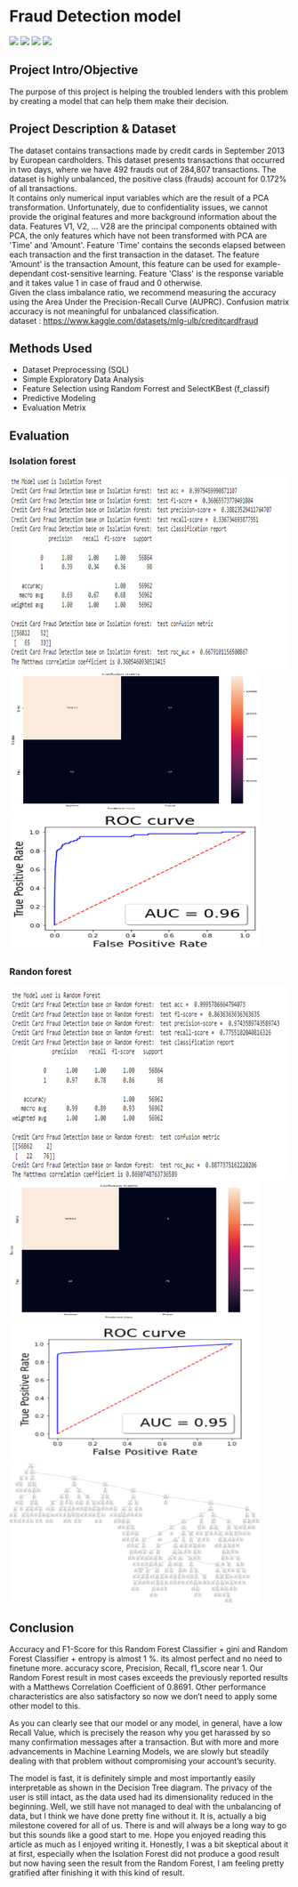 # Fraud Detection model
[![](https://img.shields.io/badge/-Python-blue)](#) [![](https://img.shields.io/badge/-MySQL-blue)](#) [![](https://img.shields.io/badge/-tensorflow-green)](#) [![](https://img.shields.io/badge/-Ensenble_model-green)](#)  

## Project Intro/Objective
The purpose of this project is helping the troubled lenders with this problem by creating a model that can help them make their decision. 
  
## Project Description & Dataset
The dataset contains transactions made by credit cards in September 2013 by European cardholders.
This dataset presents transactions that occurred in two days, where we have 492 frauds out of 284,807 transactions. The dataset is highly unbalanced, the positive class (frauds) account for 0.172% of all transactions.  
It contains only numerical input variables which are the result of a PCA transformation. Unfortunately, due to confidentiality issues, we cannot provide the original features and more background information about the data. Features V1, V2, … V28 are the principal components obtained with PCA, the only features which have not been transformed with PCA are 'Time' and 'Amount'. Feature 'Time' contains the seconds elapsed between each transaction and the first transaction in the dataset. The feature 'Amount' is the transaction Amount, this feature can be used for example-dependant cost-sensitive learning. Feature 'Class' is the response variable and it takes value 1 in case of fraud and 0 otherwise.    
Given the class imbalance ratio, we recommend measuring the accuracy using the Area Under the Precision-Recall Curve (AUPRC). Confusion matrix accuracy is not meaningful for unbalanced classification.  
dataset : https://www.kaggle.com/datasets/mlg-ulb/creditcardfraud  
  
## Methods Used
* Dataset Preprocessing (SQL)
* Simple Exploratory Data Analysis
* Feature Selection using Random Forrest and SelectKBest (f_classif)
* Predictive Modeling
* Evaluation Metrix

## Evaluation
### **Isolation forest**  
<img src="https://github.com/KodchakornL/FINANCIAL-ANALYTIC/blob/main/Fraud%20Detection/Result/Isolation%20Forest%20result.png" width="700" height="350" />  
<img src="https://github.com/KodchakornL/FINANCIAL-ANALYTIC/blob/main/Fraud%20Detection/Result/Isolation%20Forest%20confusion%20matrix.png" width="450" height="250" />  
<img src="https://github.com/KodchakornL/FINANCIAL-ANALYTIC/blob/main/Fraud%20Detection/Result/Isolation%20Forest%20ROC%20AUC.png" width="450" height="250" />  
  
### **Randon forest**  
<img src="https://github.com/KodchakornL/FINANCIAL-ANALYTIC/blob/main/Fraud%20Detection/Result/Random%20forest%20Result.png" width="700" height="350" />  
<img src="https://github.com/KodchakornL/FINANCIAL-ANALYTIC/blob/main/Fraud%20Detection/Result/Random%20forest%20confusion%20matrix.png" width="450" height="250" />  
<img src="https://github.com/KodchakornL/FINANCIAL-ANALYTIC/blob/main/Fraud%20Detection/Result/Random%20forest%20ROC%20AUC.png" width="450" height="250" />  
<img src="https://github.com/KodchakornL/FINANCIAL-ANALYTIC/blob/main/Fraud%20Detection/Result/Random%20forest%20tree.png" width="450" height="250" />  
    
## Conclusion  
Accuracy and F1-Score for this Random Forest Classifier + gini and Random Forest Classifier + entropy is almost 1 %. its almost perfect and no need to finetune more. accuracy score, Precision, Recall, f1_score near 1. Our Random Forest result in most cases exceeds the previously reported results with a Matthews Correlation Coefficient of 0.8691. Other performance characteristics are also satisfactory so now we don’t need to apply some other model to this.  
  
  As you can clearly see that our model or any model, in general, have a low Recall Value, which is precisely the reason why you get harassed by so many confirmation messages after a transaction. But with more and more advancements in Machine Learning Models, we are slowly but steadily dealing with that problem without compromising your account’s security.  
  
The model is fast, it is definitely simple and most importantly easily interpretable as shown in the Decision Tree diagram. The privacy of the user is still intact, as the data used had its dimensionality reduced in the beginning. Well, we still have not managed to deal with the unbalancing of data, but I think we have done pretty fine without it. It is, actually a big milestone covered for all of us. There is and will always be a long way to go but this sounds like a good start to me. Hope you enjoyed reading this article as much as I enjoyed writing it. Honestly, I was a bit skeptical about it at first, especially when the Isolation Forest did not produce a good result but now having seen the result from the Random Forest, I am feeling pretty gratified after finishing it with this kind of result.    




















